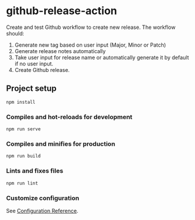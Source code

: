 # github-release-action

Create and test Github workflow to create new release. The workflow should:
1. Generate new tag based on user input (Major, Minor or Patch)
2. Generate release notes automatically
3. Take user input for release name or automatically generate it by default if no user input.
4. Create Github release.

## Project setup
```
npm install
```

### Compiles and hot-reloads for development
```
npm run serve
```

### Compiles and minifies for production
```
npm run build
```

### Lints and fixes files
```
npm run lint
```

### Customize configuration
See [Configuration Reference](https://cli.vuejs.org/config/).
